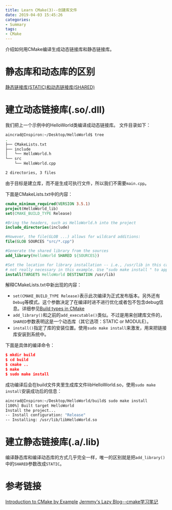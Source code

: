 ```yaml
---
title: Learn CMake(3)--创建库文件
date: 2019-04-03 15:45:26
categories:
- Summary
tags:
- CMake
---
```

介绍如何用CMake编译生成动态链接库和静态链接库。
<!--more-->
# 静态库和动态库的区别
[静态链接库(STATIC)和动态链接库(SHARED)](https://ain-crad.github.io/2019/04/03/%E9%9D%99%E6%80%81%E9%93%BE%E6%8E%A5%E5%BA%93-STATIC-%E5%92%8C%E5%8A%A8%E6%80%81%E9%93%BE%E6%8E%A5%E5%BA%93-SHARED/)

# 建立动态链接库(.so/.dll)
我们把上一个示例中的HelloWorld类编译成动态链接库。
文件目录如下：
```bash
aincrad@Inspiron:~/Desktop/HelloWorld$ tree
.
├── CMakeLists.txt
├── include
│   └── HelloWorld.h
└── src
    └── HelloWorld.cpp

2 directories, 3 files
```
由于目标是建立库，而不是生成可执行文件，所以我们不需要``main.cpp``。

下面是CMakeLists.txt中的内容：
```cmake
cmake_minimum_required(VERSION 3.5.1)
project(HelloWorld_lib)
set(CMAKE_BUILD_TYPE Release)

#Bring the headers, such as HelloWorld.h into the project
include_directories(include)

#However, the file(GLOB ...) allows for wildcard additions:
file(GLOB SOURCES "src/*.cpp")

#Generate the shared library from the sources
add_library(HelloWorld SHARED ${SOURCES})

#Set the location for library installation -- i.e., /usr/lib in this case
# not really necessary in this example. Use "sudo make install " to apply
install(TARGETS HelloWorld DESTINATION /usr/lib)
```
解释CMakeLists.txt中新出现的内容：
- ``set(CMAKE_BUILD_TYPE Release)``表示此次编译为正式发布版本。另外还有``Debug``等模式。这个参数决定了在编译时进不进行优化或者包不包含debug信息。详细参见[Build types in CMake](https://codeyarns.com/2015/05/14/build-types-in-cmake/)
- ``add_library()``和之前的``add_executable()``类似。不过是用来创建库文件的，``SHARED``参数表明这是一个动态库（其它选项：STATIC or MODULE）。
- ``install()``指定了库的安装位置。使用``sudo make install``来激发，用来把链接库安装到系统中。

下面是具体的编译命令：
```cmake
$ mkdir build
$ cd build
$ cmake ..
$ make
$ sudo make install
```
成功编译后会在build文件夹里生成库文件libHelloWorld.so，使用``sudo make install``安装成功后的信息：
```bash
aincrad@Inspiron:~/Desktop/HelloWorld/build$ sudo make install
[100%] Built target HelloWorld
Install the project...
-- Install configuration: "Release"
-- Installing: /usr/lib/libHelloWorld.so
```

# 建立静态链接库(.a/.lib)
编译静态库和编译动态库的方式几乎完全一样，唯一的区别就是把``add_library()``中的``SHARED``参数改成``STATIC``。

# 参考链接
[Introduction to CMake by Example](http://derekmolloy.ie/hello-world-introductions-to-cmake/)
[Jermmy's Lazy Blog--cmake学习笔记](http://jermmy.xyz/2017/04/26/2017-4-26-learn-cmake-3/)